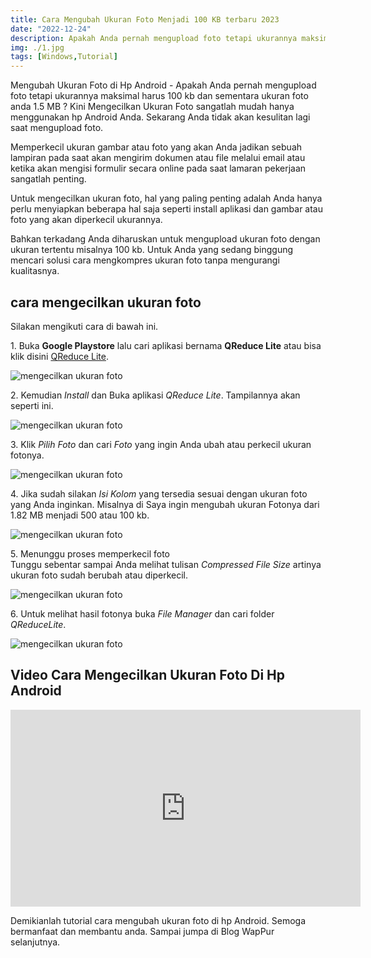 ```yaml
---
title: Cara Mengubah Ukuran Foto Menjadi 100 KB terbaru 2023
date: "2022-12-24"
description: Apakah Anda pernah mengupload foto tetapi ukurannya maksimal harus 100 kb dan sementara ukuran foto anda 1.5 MB ? Kini Mengecilkan Ukuran Foto sangatlah mudah hanya menggunakan hp Android Anda.
img: ./1.jpg
tags: [Windows,Tutorial]
---
```


Mengubah Ukuran Foto di Hp Android - Apakah Anda pernah mengupload foto tetapi ukurannya maksimal harus 100 kb dan sementara ukuran foto anda 1.5 MB ? Kini Mengecilkan Ukuran Foto sangatlah mudah hanya menggunakan hp Android Anda. Sekarang Anda tidak akan kesulitan lagi saat mengupload foto.

Memperkecil ukuran gambar atau foto yang akan Anda jadikan sebuah lampiran pada saat akan mengirim dokumen atau file melalui email atau ketika akan mengisi formulir secara online pada saat lamaran pekerjaan sangatlah penting.

Untuk mengecilkan ukuran foto, hal yang paling penting adalah Anda hanya perlu menyiapkan beberapa hal saja seperti install aplikasi dan gambar atau foto yang akan diperkecil ukurannya.

Bahkan terkadang Anda diharuskan untuk mengupload ukuran foto dengan ukuran tertentu misalnya 100 kb. Untuk Anda yang sedang binggung mencari solusi cara mengkompres ukuran foto tanpa mengurangi kualitasnya.

## cara mengecilkan ukuran foto

Silakan mengikuti cara di bawah ini.

1\. Buka **Google Playstore** lalu cari aplikasi bernama **QReduce Lite** atau bisa klik disini [QReduce Lite](https://play.google.com/store/apps/details?id=com.mobso.photoreducer.lite).

![mengecilkan ukuran foto](https://1.bp.blogspot.com/-C5sN_zb0vpQ/Xox42VG2WzI/AAAAAAAAB8w/cFirtmwl8dcaPlrZnPWdHZFdsv-l1SsbQCPcBGAYYCw/s320/Screenshot_2020-04-07-18-59-05-616_com.android.vending.jpg)

2\. Kemudian _Install_ dan Buka aplikasi _QReduce Lite_. Tampilannya akan seperti ini.

![mengecilkan ukuran foto](https://1.bp.blogspot.com/-L544eIG_QFg/Xox42d4GKdI/AAAAAAAAB8w/RmQ-wXZDfWk_eQQV_h4b_nownJJPME14wCPcBGAYYCw/s320/Screenshot_2020-04-07-18-59-12-139_com.mobso.photoreducer.lite.jpg)

3\. Klik _Pilih Foto_ dan cari _Foto_ yang ingin Anda ubah atau perkecil ukuran fotonya.

![mengecilkan ukuran foto](https://1.bp.blogspot.com/-8ZgU2NrafGQ/Xox42QPdolI/AAAAAAAAB84/M_-7m0cj1bYahzIcSuAoyyaW5KSBPmyHQCPcBGAYYCw/s320/Screenshot_2020-04-07-18-59-57-522_com.mobso.photoreducer.lite.jpg)

4\. Jika sudah silakan _Isi Kolom_ yang tersedia sesuai dengan ukuran foto yang Anda inginkan. Misalnya di Saya ingin mengubah ukuran Fotonya dari 1.82 MB menjadi 500 atau 100 kb.

![mengecilkan ukuran foto](https://1.bp.blogspot.com/-6Hv5pDsXZ7o/Xox43jmXd4I/AAAAAAAAB84/mwnsoWBjvxs1vybWWRHHSQIlkKNtXHccACPcBGAYYCw/s320/Screenshot_2020-04-07-19-14-35-378_com.mobso.photoreducer.lite.jpg)

5\. Menunggu proses memperkecil foto  
Tunggu sebentar sampai Anda melihat tulisan _Compressed File Size_ artinya ukuran foto sudah berubah atau diperkecil.

![mengecilkan ukuran foto](https://1.bp.blogspot.com/-k6jgikG5EWA/Xox43drA6wI/AAAAAAAAB80/Dv-ZfSB2NbAMNcbmipKu2OMlVNn12p16QCPcBGAYYCw/s320/Screenshot_2020-04-07-19-11-23-894_com.mobso.photoreducer.lite.jpg)

6\. Untuk melihat hasil fotonya buka _File Manager_ dan cari folder _QReduceLite_.

![mengecilkan ukuran foto](https://1.bp.blogspot.com/-YdGkmzjgo-E/Xox5ophL6nI/AAAAAAAAB9A/kddD2B6dtOAKHzIGUxtmK_1N9mUg3tTrgCEwYBhgLKs0DAMBZVoCSGk1FaO1Tpw7O26YNM46zRuPiuRrfo4dvpEl03S0QnJwbTeCydXIlHyq7I6FHvqesJPk2tmdf4PbhA3qV510EBc9NLFD6Km8t5IrUGDFHsqT-_u-flv479LnwehQd0hDsxm7Q6_EdAqmEU_v2aUNZ4MRJ8ClHOAyBzwHtQTLfZC7x-JF9bVf061ABpWw3wPgYQ3Bsv6lVX2Y8AOp37gFr6SUFQwQMEDiKmwDHjCqfqU_Ps64ykTp1lBMdvrQTHACWzYwN9gK0UQ6UjJj_PdGN5ezBDnwV08JDVRnGXQ-1yQRihWdyHMhf47db1yVTLinJRnxRE-hqis8DEDy1bJf5qOtVVN_EhWU_FWI3WrVIpMOp9KDttcoXjY2xn-elTn1Mbb0NPIOP0BlGIXwkEOMEdVb_3o0B1gBwRxoPumsfMEXYZEljBQs62Q2i1zaCnp8YfahkQTtoPK7kfzELXOheUJ3P48LvVjRHTn9pnv2iXYwwAKzdTqZBD-6dkdRU9w6lS7sLUuD0HdEMRIvkoKGQetqPGPOPIMubtQzwuW21U5vrK92mvU6j-0LBg6umtVj7GYS1m4En3WfNv3jk6DEw92jUZHf2NE0wtvmx9AU/s320/IMG_20200407_191242.jpg)

## Video Cara Mengecilkan Ukuran Foto Di Hp Android

<iframe width="560" height="315" src="https://www.youtube.com/embed/1RUCkQ29fGA" title="YouTube video player" frameborder="0" allow="accelerometer; autoplay; clipboard-write; encrypted-media; gyroscope; picture-in-picture" allowfullscreen></iframe>

Demikianlah tutorial cara mengubah ukuran foto di hp Android. Semoga bermanfaat dan membantu anda. Sampai jumpa di Blog WapPur selanjutnya.